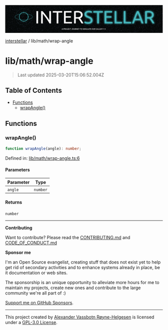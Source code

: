 <div><img alt="SPECCER logo" src="https://raw.githubusercontent.com/phun-ky/interstellar/main/public/interstellar-header.png" style="max-height:120px;"/></div>

[interstellar](../../README.md) / lib/math/wrap-angle

# lib/math/wrap-angle

> Last updated 2025-03-20T15:06:52.004Z

## Table of Contents

- [Functions](#functions)
  - [wrapAngle()](#wrapangle)

## Functions

### wrapAngle()

```ts
function wrapAngle(angle): number;
```

Defined in:
[lib/math/wrap-angle.ts:6](https://github.com/phun-ky/interstellar/blob/main/src/lib/math/wrap-angle.ts#L6)

#### Parameters

| Parameter | Type     |
| --------- | -------- |
| `angle`   | `number` |

#### Returns

`number`

---

**Contributing**

Want to contribute? Please read the
[CONTRIBUTING.md](https://github.com/phun-ky/interstellar/blob/main/CONTRIBUTING.md)
and
[CODE_OF_CONDUCT.md](https://github.com/phun-ky/interstellar/blob/main/CODE_OF_CONDUCT.md)

**Sponsor me**

I'm an Open Source evangelist, creating stuff that does not exist yet to help
get rid of secondary activities and to enhance systems already in place, be it
documentation or web sites.

The sponsorship is an unique opportunity to alleviate more hours for me to
maintain my projects, create new ones and contribute to the large community
we're all part of :)

[Support me on GitHub Sponsors](https://github.com/sponsors/phun-ky).

---

This project created by [Alexander Vassbotn Røyne-Helgesen](http://phun-ky.net)
is licensed under a
[GPL-3.0 License](https://choosealicense.com/licenses/gpl-3.0/).
